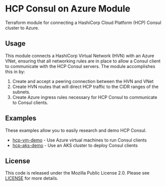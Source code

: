 # HCP Consul on Azure Module

Terraform module for connecting a HashiCorp Cloud Platform (HCP) Consul cluster to Azure.

## Usage

This module connects a HashiCorp Virtual Network (HVN) with an Azure VNet, ensuring
that all networking rules are in place to allow a Consul client to communicate
with the HCP Consul servers. The module accomplishes this in by:

1. Create and accept a peering connection between the HVN and VNet
2. Create HVN routes that will direct HCP traffic to the CIDR ranges of the
   subnets.
3. Create Azure ingress rules necessary for HCP Consul to communicate to Consul
   clients.

## Examples

These examples allow you to easily research and demo HCP Consul.

- [hcp-vm-demo](https://github.com/hashicorp/terraform-azurerm-hcp-consul/tree/main/examples/hcp-vm-demo) - Use Azure virtual machines to run Consul clients
- [hcp-aks-demo](https://github.com/hashicorp/terraform-azurerm-hcp-consul/tree/main/examples/hcp-aks-demo) - Use an AKS cluster to deploy Consul clients

## License

This code is released under the Mozilla Public License 2.0. Please see [LICENSE](https://github.com/hashicorp/terraform-azurerm-hcp-consul/blob/main/LICENSE) for more details.
